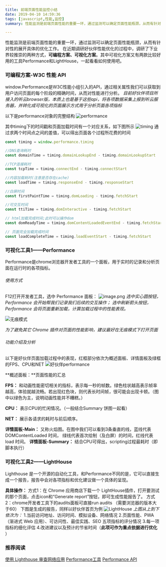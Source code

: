 ```yaml
---
title: 前端页面性能监控小结
date: 2019-04-10 14:59:36
tags: [javascript,性能,监控]
summary: 性能监测是前端页面性能的重要一环，通过监测可以确定页面性能瓶颈，从而有针对性的展开具体的优化工作

---
```


性能监测是前端页面性能的重要一环，通过监测可以确定页面性能瓶颈，从而有针对性的展开具体的优化工作。
在近期调研好伙伴性能优化的过程中，调研了下业界较推崇的两种方式，**可编程方案、可视化方案**。其中可视化方案又有两款比较好用的工具Performance和LightHouse，一起看看如何使用吧。

### 可编程方案-W3C 性能 API
window.Performance是W3C性能小组引入的API，通过相关属性我们可以获取到用户访问页面的每个阶段的精确时间，从而对性能进行分析。
*目前好伙伴项目所接入的听云browser版，本质上也是基于这些api，将各项数据采集上报到听云服务器，并转化成可视化的页面展示方式用于分析页面各项指标*

以下是performance对象的完整结构
![performance](https://upload-images.jianshu.io/upload_images/8878545-e57eba8a5567836c.png?imageMogr2/auto-orient/strip%7CimageView2/2/w/1240)

其中timing下的时间戳和页面加载时间有一个对应关系，如下图所示
![timing](https://upload-images.jianshu.io/upload_images/8878545-c1395036da4fbc0f.png?imageMogr2/auto-orient/strip%7CimageView2/2/w/1240)
通过求两个时间点之间的差值，可以得出页面各个过程所花费的时间
```javascript
const timing = window.performance.timing

//DNS查询耗时
const domainTime = timing.domainLookupEnd - timing.domainLookupStart

//TCP连接耗时
const tcpTime = timing.connectEnd - timing.connectStart

//内容加载耗时(注意是否存在cache)
const loadTime = timing.responseEnd - timing.responseStart

//白屏时间
const firstPaintTime = timing.domLoading - timing.fetchStart

//可交互时间
const ttiTime = timing.domInteractive - timing.fetchStart

// html加载完成时间;此时可以操作dom
const domReadyTime = timing.domContentLoadedEventEnd - timing.fetchStart

// 页面完全加载完成时间
const loadCompleteTime = timing.loadEventStart - timing.fetchStart
```

### 可视化工具1——Performance
Performance是chrome浏览器开发者工具的一个面板，用于实时的记录和分析页面在运行时的各项指标。

###### 使用方式
F12打开开发者工具，选中 Performance 面板：
![image.png](https://upload-images.jianshu.io/upload_images/8878545-f9c996290c521a50.png?imageMogr2/auto-orient/strip%7CimageView2/2/w/720)
*选中实心圆按钮，Performance 会开始帮我们记录我们后续的交互操作；
选中刷新箭头按钮，Performance 会将页面重新加载，计算加载过程中的性能表现。*

![无痕模式](https://upload-images.jianshu.io/upload_images/8878545-e33b750c66028f83.jpg?imageMogr2/auto-orient/strip%7CimageView2/2/w/720)

*为了避免其它 Chrome 插件对页面的性能影响，建议最好在无痕模式下打开页面*

###### 功能介绍及分析
以下是好伙伴页面加载过程中的表现，红框部分依次为概述面板、详情面板及绿框的FPS、CPU和NET
![好伙伴performance](https://upload-images.jianshu.io/upload_images/8878545-3c6a984e7cffd6cb.jpg?imageMogr2/auto-orient/strip%7CimageView2/2/w/1080)

**概述面板：**页面性能的汇总

**FPS：** 和动画性能密切相关的指标，表示每一秒的帧数。绿色柱状越高表示帧率越高，体验就越流畅。若出现红色块，则代表长时间帧，很可能会出现卡顿。（图中以绿色为主，说明动画性能并不糟糕。）

**CPU：** 表示CPU的忙闲情况。（一般结合Summary 饼图一起看）

**NET：** 展示各请求的耗时与前后顺序。

**详情面板-Main：** 又称火焰图。在图中我们可以看到3条垂直的线，蓝线代表 DOMContentLoaded 时间， 绿线代表首次绘制（及白屏）的时间，红线代表 load 时间。
**详情面板-Summary：** 结合CPU可得出，scripting过程最耗时（即脚本执行）

### 可视化工具2——LightHouse
Lighthouse 是一个开源的自动化工具，和Performance不同的是，它可以直接生成一个报告，报告中会对各项指标和优化建议做一个具体的呈现。

**具体操作：**
方式1：在 Chrome 应用商店下载一个 LightHouse插件，打开要测试的那个页面，点击icon和“Generate report”按钮，即可生成性能报告了。
方式2：chrome开发者工具下的audits面板可直接run audits （需要浏览器的版本大于60）
下图是生成的报告，同样以好伙伴首页为例
![LightHouse](https://upload-images.jianshu.io/upload_images/8878545-94c0585f7002b614.png?imageMogr2/auto-orient/strip%7CimageView2/2/w/1240)
*上图从上到下依次为：*
1.当前访问地址、访问时间、模拟设备、网络情况
2.页面性能、PWA（渐进式 Web 应用）、可访问性、最佳实践、SEO 五项指标的评分情况
3.每一项指标的细化评估
4.改进建议以及预计的节省时间（**此项可作为重点依据进行优化** ）

### 推荐阅读
[使用 Lighthouse 审查网络应用](https://developers.google.com/web/tools/lighthouse/?hl=zh-cn)
[Performance工具](https://developers.google.com/web/tools/chrome-devtools/evaluate-performance/reference)
[Performance API](https://developer.mozilla.org/en-US/docs/Web/API/Window/performance)




